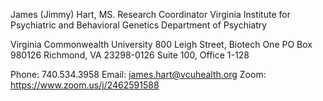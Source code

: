 James (Jimmy) Hart, MS.
Research Coordinator
Virginia Institute for Psychiatric and Behavioral Genetics
Department of Psychiatry 

Virginia Commonwealth University
800 Leigh Street, Biotech One
PO Box 980126
Richmond, VA 23298-0126
Suite 100, Office 1-128

Phone: 740.534.3958
Email: james.hart@vcuhealth.org
Zoom: https://www.zoom.us/j/2462591588

